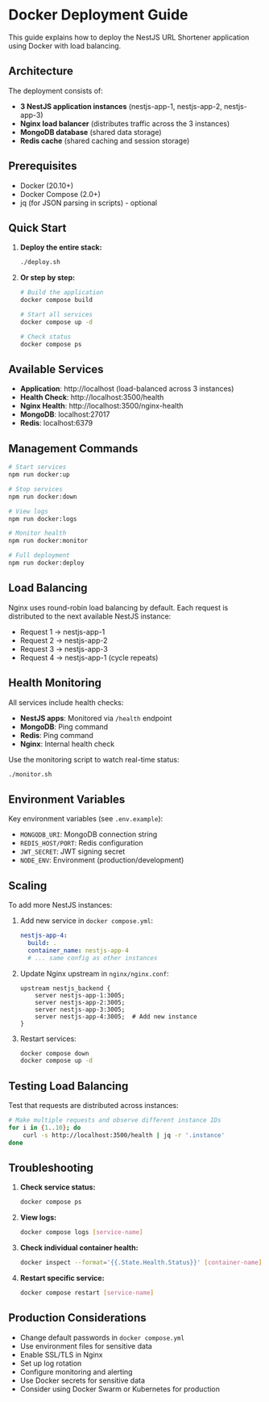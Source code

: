 # Docker Deployment Guide

This guide explains how to deploy the NestJS URL Shortener application using Docker with load balancing.

## Architecture

The deployment consists of:
- **3 NestJS application instances** (nestjs-app-1, nestjs-app-2, nestjs-app-3)
- **Nginx load balancer** (distributes traffic across the 3 instances)
- **MongoDB database** (shared data storage)
- **Redis cache** (shared caching and session storage)

## Prerequisites

- Docker (20.10+)
- Docker Compose (2.0+)
- jq (for JSON parsing in scripts) - optional

## Quick Start

1. **Deploy the entire stack:**
   ```bash
   ./deploy.sh
   ```

2. **Or step by step:**
   ```bash
   # Build the application
   docker compose build

   # Start all services
   docker compose up -d

   # Check status
   docker compose ps
   ```

## Available Services

- **Application**: http://localhost (load-balanced across 3 instances)
- **Health Check**: http://localhost:3500/health
- **Nginx Health**: http://localhost:3500/nginx-health
- **MongoDB**: localhost:27017
- **Redis**: localhost:6379

## Management Commands

```bash
# Start services
npm run docker:up

# Stop services
npm run docker:down

# View logs
npm run docker:logs

# Monitor health
npm run docker:monitor

# Full deployment
npm run docker:deploy
```

## Load Balancing

Nginx uses round-robin load balancing by default. Each request is distributed to the next available NestJS instance:

- Request 1 → nestjs-app-1
- Request 2 → nestjs-app-2  
- Request 3 → nestjs-app-3
- Request 4 → nestjs-app-1 (cycle repeats)

## Health Monitoring

All services include health checks:

- **NestJS apps**: Monitored via `/health` endpoint
- **MongoDB**: Ping command
- **Redis**: Ping command  
- **Nginx**: Internal health check

Use the monitoring script to watch real-time status:
```bash
./monitor.sh
```

## Environment Variables

Key environment variables (see `.env.example`):

- `MONGODB_URI`: MongoDB connection string
- `REDIS_HOST/PORT`: Redis configuration
- `JWT_SECRET`: JWT signing secret
- `NODE_ENV`: Environment (production/development)

## Scaling

To add more NestJS instances:

1. Add new service in `docker compose.yml`:
   ```yaml
   nestjs-app-4:
     build: .
     container_name: nestjs-app-4
     # ... same config as other instances
   ```

2. Update Nginx upstream in `nginx/nginx.conf`:
   ```nginx
   upstream nestjs_backend {
       server nestjs-app-1:3005;
       server nestjs-app-2:3005;
       server nestjs-app-3:3005;
       server nestjs-app-4:3005;  # Add new instance
   }
   ```

3. Restart services:
   ```bash
   docker compose down
   docker compose up -d
   ```

## Testing Load Balancing

Test that requests are distributed across instances:

```bash
# Make multiple requests and observe different instance IDs
for i in {1..10}; do
    curl -s http://localhost:3500/health | jq -r '.instance'
done
```

## Troubleshooting

1. **Check service status:**
   ```bash
   docker compose ps
   ```

2. **View logs:**
   ```bash
   docker compose logs [service-name]
   ```

3. **Check individual container health:**
   ```bash
   docker inspect --format='{{.State.Health.Status}}' [container-name]
   ```

4. **Restart specific service:**
   ```bash
   docker compose restart [service-name]
   ```

## Production Considerations

- Change default passwords in `docker compose.yml`
- Use environment files for sensitive data
- Enable SSL/TLS in Nginx
- Set up log rotation
- Configure monitoring and alerting
- Use Docker secrets for sensitive data
- Consider using Docker Swarm or Kubernetes for production
